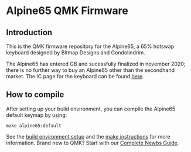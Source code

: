 # Alpine65 QMK Firmware

## Introduction

This is the QMK firmware repository for the Alpine65, a 65% hotswap keyboard designed by Bitmap Designs and Gondolindrim.

The Alpine65 has entered GB and sucessfully finalized in november 2020; there is no further way to buy an Alpine65 other than the secondhand market. The IC page for the keyboard can be found [here](https://https://geekhack.org/index.php?topic=106974).

## How to compile

After setting up your build environment, you can compile the Alpine65 default keymap by using:

    make alpine65:default

See the [build environment setup](https://docs.qmk.fm/#/getting_started_build_tools) and the [make instructions](https://docs.qmk.fm/#/getting_started_make_guide) for more information. Brand new to QMK? Start with our [Complete Newbs Guide](https://docs.qmk.fm/#/newbs).
